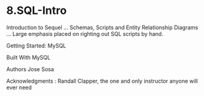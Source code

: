 # 8.SQL-Intro

Introduction to Sequel ... Schemas, Scripts and Entity Relationship Diagrams ... Large emphasis placed on righting out SQL scripts
by hand.


Getting Started: MySQL 

Built With MySQL

Authors Jose Sosa

Acknowledgments : Randall Clapper, the one and only instructor anyone will ever need
